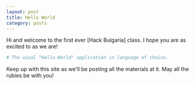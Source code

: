 ```yaml
---
layout: post
title: Hello World
category: posts
---
```


Hi and welcome to the first ever [Hack Bulgaria] class. I hope you are as
excited to as we are!

```ruby
# The usual "Hello World" application in language of choice.
```

Keep up with this site as we'll be posting all the materials at it. May all the
rubies be with you!
